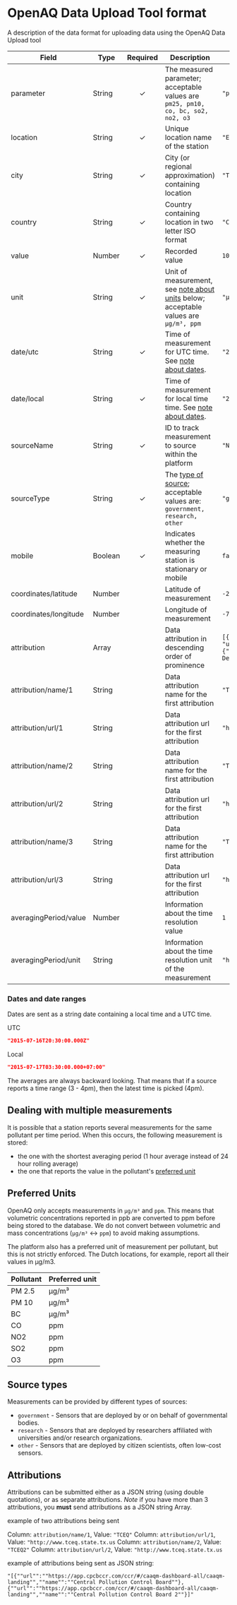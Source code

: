 # OpenAQ Data Upload Tool format

A description of the data format for uploading data using the OpenAQ Data Upload tool

|Field|Type|Required|Description|Example|
|---|---|:---:|---|---|
|parameter|String|✓|The measured parameter; acceptable values are `pm25, pm10, co, bc, so2, no2, o3`|`"pm25"`|
|location|String|✓|Unique location name of the station|`"Escuela E-10"`|
|city|String|✓|City (or regional approximation) containing location|`"Tocopilla"`|
|country|String|✓|Country containing location in two letter ISO format|`"CL"`|
|value|Number|✓|Recorded value|`10.2`|
|unit|String|✓|Unit of measurement, see [note about units](https://github.com/openaq/openaq-data-format#preferred-units) below; acceptable values are `µg/m³, ppm`|`"µg/m³"`|
|date/utc|String|✓|Time of measurement for UTC time. See [note about dates](https://github.com/openaq/openaq-data-format#dates-and-date-ranges).|`"2015-10-26T17:00:00.000Z"`|
|date/local|String|✓|Time of measurement for local time time. See [note about dates](https://github.com/openaq/openaq-data-format#dates-and-date-ranges).|`"2015-10-26T14:00:00-03:00"`|
|sourceName|String|✓|ID to track measurement to source within the platform|`"Netherlands"`|
|sourceType|String|✓|The [type of source](https://github.com/openaq/openaq-data-format#source-types); acceptable values are: `government, research, other` | `"government"` |
|mobile|Boolean|✓|Indicates whether the measuring station is stationary or mobile|`false`|
|coordinates/latitude|Number||Latitude of measurement|`-22.087`|
|coordinates/longitude|Number||Longitude of measurement|`-70.193253`|
|attribution|Array||Data attribution in descending order of prominence|`[{"name": "TCEQ", "url":"http://www.tceq.state.tx.us"}, {"name": "City of Houston Health Department"}]`|
|attribution/name/1|String||Data attribution name for the first attribution|`"TCEQ"`|
|attribution/url/1|String||Data attribution url for the first attribution|`"http://www.tceq.state.tx.us`|
|attribution/name/2|String||Data attribution name for the first attribution|`"TCEQ2"`|
|attribution/url/2|String||Data attribution url for the first attribution|`"http://www.tceq.state.tx.us`|
|attribution/name/3|String||Data attribution name for the first attribution|`"TCEQ3"`|
|attribution/url/3|String||Data attribution url for the first attribution|`"http://www.tceq.state.tx.us`|
|averagingPeriod/value|Number||Information about the time resolution value|`1`|
|averagingPeriod/unit|String||Information about the time resolution unit of the measurement|`"hours"`|

### Dates and date ranges
Dates are sent as a string date containing a local time and a UTC time.

UTC

```json
"2015-07-16T20:30:00.000Z"
```

Local

```json
"2015-07-17T03:30:00.000+07:00"
```

The averages are always backward looking. That means that if a source reports a time range (3 - 4pm), then the latest time is picked (4pm).

## Dealing with multiple measurements
It is possible that a station reports several measurements for the same pollutant per time period. When this occurs, the following measurement is stored:

- the one with the shortest averaging period (1 hour average instead of 24 hour rolling average)
- the one that reports the value in the pollutant's [preferred unit](https://github.com/openaq/openaq-data-format#preferred-units)

## Preferred Units
OpenAQ only accepts measurements in `µg/m³` and `ppm`. This means that volumetric concentrations reported in ppb are converted to ppm before being stored to the database. We do not convert between volumetric and mass concentrations (`µg/m³` <-> `ppm`) to avoid making assumptions.

The platform also has a preferred unit of measurement per pollutant, but this is not strictly enforced. The Dutch locations, for example, report all their values in µg/m3.

|Pollutant|Preferred unit|
|---|---|
|PM 2.5|µg/m³|
|PM 10|µg/m³|
|BC|µg/m³|
|CO|ppm|
|NO2|ppm|
|SO2|ppm|
|O3|ppm|

## Source types
Measurements can be provided by different types of sources:

- `government` - Sensors that are deployed by or on behalf of governmental bodies.
- `research` - Sensors that are deployed by researchers affiliated with universities and/or research organizations.
- `other` - Sensors that are deployed by citizen scientists, often low-cost sensors.

## Attributions

Attributions can be submitted either as a JSON string (using double quotations), or as separate attributions. *Note* if you have more than 3 attributions, you **must** send attributions as a JSON string Array. 

example of two attributions being sent 

Column: `attribution/name/1`, Value: `"TCEQ"`
Column: `attribution/url/1`, Value: `"http://www.tceq.state.tx.us`
Column: `attribution/name/2`, Value: `"TCEQ2"`
Column: `attribution/url/2`, Value: `"http://www.tceq.state.tx.us`

example of attributions being sent as JSON string: 

```
"[{""url"":""https://app.cpcbccr.com/ccr/#/caaqm-dashboard-all/caaqm-landing"",""name"":""Central Pollution Control Board""}, {""url"":""https://app.cpcbccr.com/ccr/#/caaqm-dashboard-all/caaqm-landing"",""name"":""Central Pollution Control Board 2""}]"
```